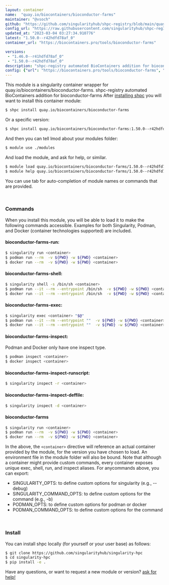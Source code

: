 ```yaml
---
layout: container
name:  "quay.io/biocontainers/bioconductor-farms"
maintainer: "@vsoch"
github: "https://github.com/singularityhub/shpc-registry/blob/main/quay.io/biocontainers/bioconductor-farms/container.yaml"
config_url: "https://raw.githubusercontent.com/singularityhub/shpc-registry/main/quay.io/biocontainers/bioconductor-farms/container.yaml"
updated_at: "2023-03-04 03:27:34.910776"
latest: "1.50.0--r42hdfd78af_0"
container_url: "https://biocontainers.pro/tools/bioconductor-farms"

versions:
 - "1.46.0--r41hdfd78af_0"
 - "1.50.0--r42hdfd78af_0"
description: "shpc-registry automated BioContainers addition for bioconductor-farms"
config: {"url": "https://biocontainers.pro/tools/bioconductor-farms", "maintainer": "@vsoch", "description": "shpc-registry automated BioContainers addition for bioconductor-farms", "latest": {"1.50.0--r42hdfd78af_0": "sha256:410219aea74d24cef5948434c6ec2713cfd93bddc7bda00bb489c86caaa45e43"}, "tags": {"1.46.0--r41hdfd78af_0": "sha256:67fa02480be15b9f6292540ce0f8febc9d95232a20d277d2666f63d106fd3e27", "1.50.0--r42hdfd78af_0": "sha256:410219aea74d24cef5948434c6ec2713cfd93bddc7bda00bb489c86caaa45e43"}, "docker": "quay.io/biocontainers/bioconductor-farms"}
---
```


This module is a singularity container wrapper for quay.io/biocontainers/bioconductor-farms.
shpc-registry automated BioContainers addition for bioconductor-farms
After [installing shpc](#install) you will want to install this container module:


```bash
$ shpc install quay.io/biocontainers/bioconductor-farms
```

Or a specific version:

```bash
$ shpc install quay.io/biocontainers/bioconductor-farms:1.50.0--r42hdfd78af_0
```

And then you can tell lmod about your modules folder:

```bash
$ module use ./modules
```

And load the module, and ask for help, or similar.

```bash
$ module load quay.io/biocontainers/bioconductor-farms/1.50.0--r42hdfd78af_0
$ module help quay.io/biocontainers/bioconductor-farms/1.50.0--r42hdfd78af_0
```

You can use tab for auto-completion of module names or commands that are provided.

<br>

### Commands

When you install this module, you will be able to load it to make the following commands accessible.
Examples for both Singularity, Podman, and Docker (container technologies supported) are included.

#### bioconductor-farms-run:

```bash
$ singularity run <container>
$ podman run --rm  -v ${PWD} -w ${PWD} <container>
$ docker run --rm  -v ${PWD} -w ${PWD} <container>
```

#### bioconductor-farms-shell:

```bash
$ singularity shell -s /bin/sh <container>
$ podman run --it --rm --entrypoint /bin/sh  -v ${PWD} -w ${PWD} <container>
$ docker run --it --rm --entrypoint /bin/sh  -v ${PWD} -w ${PWD} <container>
```

#### bioconductor-farms-exec:

```bash
$ singularity exec <container> "$@"
$ podman run --it --rm --entrypoint ""  -v ${PWD} -w ${PWD} <container> "$@"
$ docker run --it --rm --entrypoint ""  -v ${PWD} -w ${PWD} <container> "$@"
```

#### bioconductor-farms-inspect:

Podman and Docker only have one inspect type.

```bash
$ podman inspect <container>
$ docker inspect <container>
```

#### bioconductor-farms-inspect-runscript:

```bash
$ singularity inspect -r <container>
```

#### bioconductor-farms-inspect-deffile:

```bash
$ singularity inspect -d <container>
```



#### bioconductor-farms

```bash
$ singularity run <container>
$ podman run --rm  -v ${PWD} -w ${PWD} <container>
$ docker run --rm  -v ${PWD} -w ${PWD} <container>
```


In the above, the `<container>` directive will reference an actual container provided
by the module, for the version you have chosen to load. An environment file in the
module folder will also be bound. Note that although a container
might provide custom commands, every container exposes unique exec, shell, run, and
inspect aliases. For anycommands above, you can export:

 - SINGULARITY_OPTS: to define custom options for singularity (e.g., --debug)
 - SINGULARITY_COMMAND_OPTS: to define custom options for the command (e.g., -b)
 - PODMAN_OPTS: to define custom options for podman or docker
 - PODMAN_COMMAND_OPTS: to define custom options for the command

<br>

### Install

You can install shpc locally (for yourself or your user base) as follows:

```bash
$ git clone https://github.com/singularityhub/singularity-hpc
$ cd singularity-hpc
$ pip install -e .
```

Have any questions, or want to request a new module or version? [ask for help!](https://github.com/singularityhub/singularity-hpc/issues)